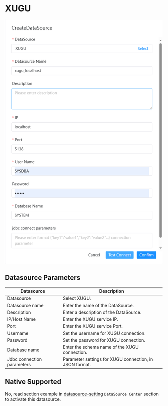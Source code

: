 # XUGU

![xugu](../../../../img/new_ui/dev/datasource/xugu.png)

## Datasource Parameters

|       **Datasource**       | **Description**                                         |
|----------------------------|---------------------------------------------------------|
| Datasource                 | Select XUGU.                                            |
| Datasource name            | Enter the name of the DataSource.                       |
| Description                | Enter a description of the DataSource.                  |
| IP/Host Name               | Enter the XUGU service IP.                              |
| Port                       | Enter the XUGU service Port.                            |
| Username                   | Set the username for XUGU connection.                   |
| Password                   | Set the password for XUGU connection.                   |
| Database name              | Enter the schema name of the XUGU connection.           |
| Jdbc connection parameters | Parameter settings for XUGU connection, in JSON format. |

## Native Supported

No, read section example in [datasource-setting](../howto/datasource-setting.md) `DataSource Center` section to activate this datasource.

